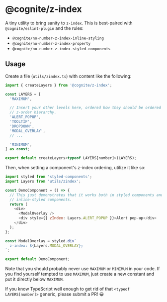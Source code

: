# @cognite/z-index

A tiny utility to bring sanity to `z-index`.
This is best-paired with `@cognite/eslint-plugin` and the rules:

- `@cognite/no-number-z-index-inline-styling`
- `@cognite/no-number-z-index-property`
- `@cognite/no-number-z-index-styled-components`

## Usage

Create a file (`utils/zindex.ts`) with content like the following:

```js
import { createLayers } from '@cognite/z-index';

const LAYERS = [
  'MAXIMUM',

  // Insert your other levels here, ordered how they should be ordered in the
  // z-order hierarchy.
  'ALERT_POPUP',
  'TOOLTIP',
  'DROPDOWN',
  'MODAL_OVERLAY',
  // ...

  'MINIMUM',
] as const;

export default createLayers<typeof LAYERS[number]>(LAYERS);
```

Then, when setting a component's z-index ordering, utilize it like so:

```js
import styled from 'styled-components';
import Layers from 'utils/zindex';

const DemoComponent = () => {
  // This just demonstrates that it works both in styled components and in
  // inline-styled components.
  return (
    <div>
      <ModalOverlay />
      <div style={{ zIndex: Layers.ALERT_POPUP }}>Alert pop-up</div>
    </div>
  );
};

const ModalOverlay = styled.div`
  z-index: ${Layers.MODAL_OVERLAY};
`;

export default DemoComponent;
```

Note that you should probably never use `MAXIMUM` or `MINIMUM` in your code.
If you find yourself tempted to use `MAXIMUM`, just create a new constant and put it directly below `MAXIMUM`.

If you know TypeScript well enough to get rid of that `<typeof LAYERS[number]>` generic, please submit a PR! :grinning:

